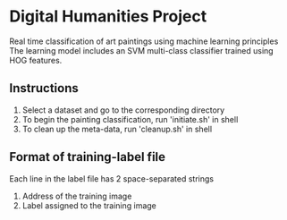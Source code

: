 Digital Humanities Project
==========================

Real time classification of art paintings using machine learning principles
The learning model includes an SVM multi-class classifier trained using HOG features.

Instructions
------------
1. Select a dataset and go to the corresponding directory
2. To begin the painting classification, run 'initiate.sh' in shell
3. To clean up the meta-data, run 'cleanup.sh' in shell


Format of training-label file
-----------------------------
Each line in the label file has 2 space-separated strings
1. Address of the training image
2. Label assigned to the training image

